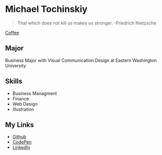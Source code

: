# Michael Tochinskiy

> That which does not kill us makes us stronger. -Friedrich Nietzsche

[Coffee](https://www.quirkbooks.com/wp-content/uploads/2015/04/coffee20writing.gif)

## Major
Business Major with Visual Communication Design at Eastern Washington University

## Skills
* Business Managment
* Finance
* Web Design
* Illustration

## My Links
- [Github](https://github.com/miketochinskiy/miketochinskiy)
- [CodePen](https://codepen.io/mtochinskiy)
- [LinkedIn](https://www.linkedin.com/in/michaeltochinskiy)

